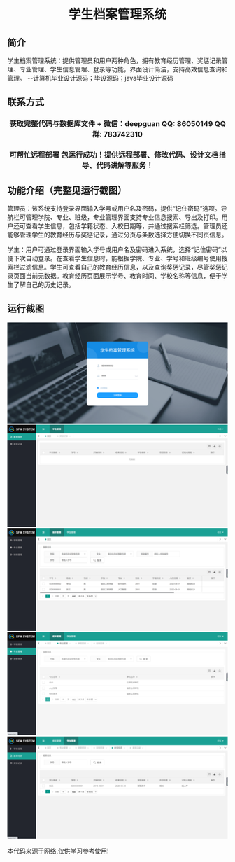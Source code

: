 <p><h1 align="center">学生档案管理系统</h1></p>

## 简介
学生档案管理系统：提供管理员和用户两种角色，拥有教育经历管理、奖惩记录管理、专业管理、学生信息管理、登录等功能，界面设计简洁，支持高效信息查询和管理。    --计算机毕业设计源码；毕设源码；java毕业设计源码


## 联系方式
<p><h3 align="center">获取完整代码与数据库文件 + 微信：deepguan QQ: 86050149 QQ群: 783742310</h3></p>
<p><h3 align="center">可帮忙远程部署 包运行成功！提供远程部署、修改代码、设计文档指导、代码讲解等服务！</h3></p>

## 功能介绍（完整见运行截图）
管理员：该系统支持登录界面输入学号或用户名及密码，提供“记住密码”选项。导航栏可管理学院、专业、班级，专业管理界面支持专业信息搜索、导出及打印。用户还可查看学生信息，包括学籍状态、入校日期等，并通过搜索栏筛选。管理员还能够管理学生的教育经历与奖惩记录，通过分页与条数选择方便切换不同页信息。

学生：用户可通过登录界面输入学号或用户名及密码进入系统，选择“记住密码”以便下次自动登录。在查看学生信息时，能根据学院、专业、学号和班级编号使用搜索栏过滤信息。学生可查看自己的教育经历信息，以及查询奖惩记录，尽管奖惩记录页面当前无数据。教育经历页面展示学号、教育时间、学校名称等信息，便于学生了解自己的历史记录。


## 运行截图
![](imgs/588112-20220615174200495-783318020.png)
![](imgs/588112-20220615174209745-994124854.png)
![](imgs/588112-20220615174213790-998314227.png)
![](imgs/588112-20220615174217443-1178383776.png)
![](imgs/588112-20220615174220903-274339652.png)

<p>本代码来源于网络,仅供学习参考使用!</p>
